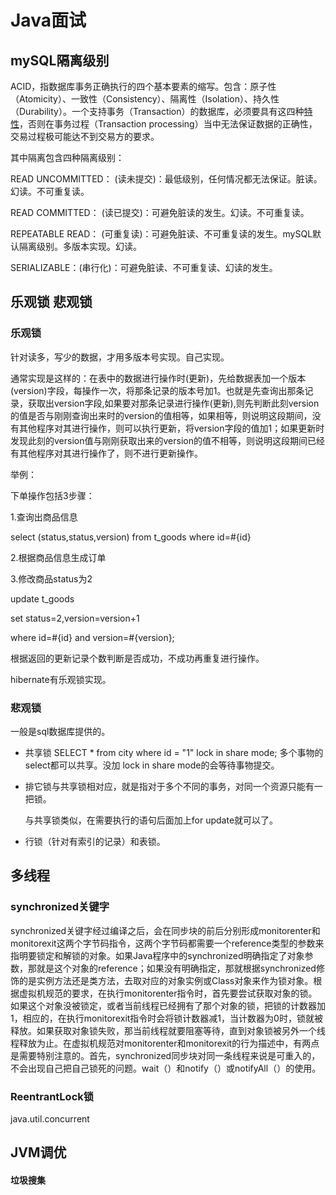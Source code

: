 # Java面试

## mySQL隔离级别

 ACID，指数据库事务正确执行的四个基本要素的缩写。包含：原子性（Atomicity）、一致性（Consistency）、隔离性（Isolation）、持久性（Durability）。一个支持事务（Transaction）的数据库，必须要具有这四种[特性](https://baike.baidu.com/item/%E7%89%B9%E6%80%A7)，否则在事务过程（Transaction processing）当中无法保证数据的正确性，交易过程极可能达不到交易方的要求。

其中隔离包含四种隔离级别：

READ UNCOMMITTED： (读未提交)：最低级别，任何情况都无法保证。脏读。幻读。不可重复读。

READ COMMITTED： (读已提交)：可避免脏读的发生。幻读。不可重复读。

REPEATABLE READ： (可重复读)：可避免脏读、不可重复读的发生。mySQL默认隔离级别。多版本实现。幻读。

SERIALIZABLE：(串行化)：可避免脏读、不可重复读、幻读的发生。


##  乐观锁 悲观锁

### 乐观锁

针对读多，写少的数据，才用多版本号实现。自己实现。

通常实现是这样的：在表中的数据进行操作时(更新)，先给数据表加一个版本(version)字段，每操作一次，将那条记录的版本号加1。也就是先查询出那条记录，获取出version字段,如果要对那条记录进行操作(更新),则先判断此刻version的值是否与刚刚查询出来时的version的值相等，如果相等，则说明这段期间，没有其他程序对其进行操作，则可以执行更新，将version字段的值加1；如果更新时发现此刻的version值与刚刚获取出来的version的值不相等，则说明这段期间已经有其他程序对其进行操作了，则不进行更新操作。

举例：

下单操作包括3步骤：

1.查询出商品信息

select (status,status,version) from t_goods where id=#{id}

2.根据商品信息生成订单

3.修改商品status为2

update t_goods 

set status=2,version=version+1

where id=#{id} and version=#{version};

根据返回的更新记录个数判断是否成功，不成功再重复进行操作。

hibernate有乐观锁实现。

### 悲观锁

一般是sql数据库提供的。

- 共享锁 SELECT * from city where id = "1" lock in share mode;  多个事物的select都可以共享。没加 lock in share mode的会等待事物提交。

- 排它锁与共享锁相对应，就是指对于多个不同的事务，对同一个资源只能有一把锁。

  与共享锁类似，在需要执行的语句后面加上for update就可以了。

- 行锁（针对有索引的记录）和表锁。




## 多线程

### synchronized关键字

synchronized关键字经过编译之后，会在同步块的前后分别形成monitorenter和monitorexit这两个字节码指令，这两个字节码都需要一个reference类型的参数来指明要锁定和解锁的对象。如果Java程序中的synchronized明确指定了对象参数，那就是这个对象的reference；如果没有明确指定，那就根据synchronized修饰的是实例方法还是类方法，去取对应的对象实例或Class对象来作为锁对象。根据虚拟机规范的要求，在执行monitorenter指令时，首先要尝试获取对象的锁。如果这个对象没被锁定，或者当前线程已经拥有了那个对象的锁，把锁的计数器加1，相应的，在执行monitorexit指令时会将锁计数器减1，当计数器为0时，锁就被释放。如果获取对象锁失败，那当前线程就要阻塞等待，直到对象锁被另外一个线程释放为止。在虚拟机规范对monitorenter和monitorexit的行为描述中，有两点是需要特别注意的。首先，synchronized同步块对同一条线程来说是可重入的，不会出现自己把自己锁死的问题。wait（）和notify（）或notifyAll（）的使用。



### ReentrantLock锁

java.util.concurrent



## JVM调优

#### 垃圾搜集










